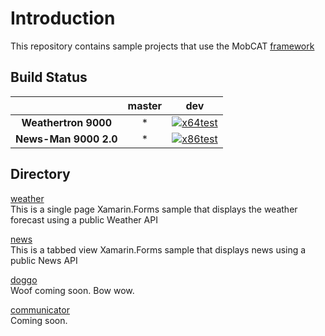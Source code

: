 # Introduction 
This repository contains sample projects that use the MobCAT [framework](https://github.com/xamarin/mobcat/tree/master/mobcat_shared)

## Build Status

|                               | __master__ | __dev__ |
|:-----------------------------:|:---------:|:--------:|
| __Weathertron 9000__             | * | [![x64test][weathericon]][weatherlink]
| __News-Man 9000 2.0__             | * | [![x86test][newsicon]][newslink]

[weathericon]: https://dotnetcst.visualstudio.com/MobCAT/_apis/build/status/Weather/MobCAT-Weather-dev?branchName=dev
[weatherlink]: https://dotnetcst.visualstudio.com/MobCAT/_apis/build/status/Weather/MobCAT-Weather-dev?branchName=dev
[newsicon]: https://dotnetcst.visualstudio.com/MobCAT/_apis/build/status/News/MobCAT-News-Dev?branchName=dev
[newslink]: https://dotnetcst.visualstudio.com/MobCAT/_build/latest?definitionId=70&branchName=dev

## Directory 
[weather](https://github.com/xamarin/mobcat/tree/master/samples/weather)  
This is a single page Xamarin.Forms sample that displays the weather forecast using a public Weather API 

[news](https://github.com/xamarin/mobcat/tree/master/samples/news)  
This is a tabbed view Xamarin.Forms sample that displays news using a public News API

[doggo]()  
Woof coming soon. Bow wow.

[communicator]()  
Coming soon.

